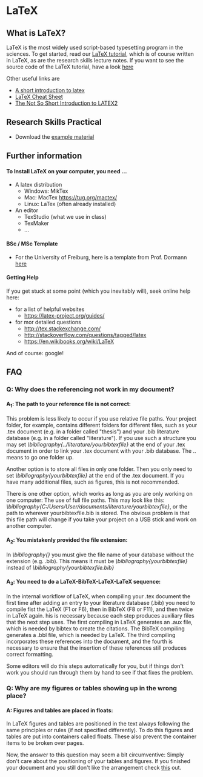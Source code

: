 # LaTeX

## What is LaTeX?

LaTeX is the most widely used script-based typesetting program in the sciences. To get started, read our [LaTeX tutorial](https://www.dropbox.com/s/9kjanprrj0vjhdf/how_to_latex.pdf?dl=0), which is of course written in LaTeX, as are the research skills lecture notes. If you want to see the source code of the LaTeX tutorial, have a look [here](https://github.com/florianhartig/ResearchSkills/blob/master/Labs/LaTeX/Script/how_to_latex.tex) 

Other useful links are

* [A short introduction to latex](https://ilias.uni-freiburg.de/ilias.php?ref_id=441825&link_id=11203&cmd=callLink&cmdClass=ilobjlinkresourcegui&cmdNode=bd:hv&baseClass=ilLinkResourceHandlerGUI)
* [LaTeX Cheat Sheet](https://ilias.uni-freiburg.de/ilias.php?ref_id=441825&link_id=11204&cmd=callLink&cmdClass=ilobjlinkresourcegui&cmdNode=bd:hv&baseClass=ilLinkResourceHandlerGUI)
* [The Not So Short Introduction to LATEX2](https://ilias.uni-freiburg.de/ilias.php?ref_id=441825&link_id=11202&cmd=callLink&cmdClass=ilobjlinkresourcegui&cmdNode=bd:hv&baseClass=ilLinkResourceHandlerGUI)

## Research Skills Practical

* Download the [example material](https://github.com/florianhartig/ResearchSkills/raw/master/Labs/LaTeX/Practical.zip)

## Further information

#### To Install LaTeX on your computer, you need ... 

* A latex distribution
  * Windows: MikTex
  * Mac: MacTex https://tug.org/mactex/
  * Linux: LaTex (often already installed)
* An editor
  * TexStudio (what we use in class)
  * TexMaker
  * ...

#### BSc / MSc Template 

* For the University of Freiburg, here is a template from Prof. Dormann [here](https://github.com/florianhartig/ResearchSkills/tree/master/Labs/LaTeX/LaTeX_Templates/Template-BScMSc-Freiburg)

#### Getting Help

If you get stuck at some point (which you inevitably will), seek online help here:

* for a list of helpful websites
  * https://latex-project.org/guides/
* for mor detailed questions
  * http://tex.stackexchange.com/
  * http://stackoverflow.com/questions/tagged/latex
  * https://en.wikibooks.org/wiki/LaTeX

And of course: google!

## FAQ
### **Q: Why does the referencing not work in my document?**
#### A<sub>1</sub>: The path to your reference file is not correct:
This problem is less likely to occur if you use relative file paths. Your project folder, for example, contains different folders for different files, such as your .tex document (e.g. in a folder called "thesis") and your .bib literature database (e.g. in a folder called "literature"). If you use such a structure you may set *\bibliography{../literature/yourbibtexfile}* at the end of your .tex document in order to link your .tex document with your .bib database. The .. means to go one folder up. 

Another option is to store all files in only one folder. Then you only need to set *\bibliography{yourbibtexfile}* at the end of the .tex document. If you have many additional files, such as figures, this is not recommended.

There is one other option, which works as long as you are only working on one computer: The use of full file paths. This may look like this: *\bibliography{C:/Users/User/documents/literature/yourbibtexfile}*, or the path to wherever yourbibtexfile.bib is stored. The obvious problem is that this file path will change if you take your project on a USB stick and work on another computer. 

#### A<sub>2</sub>: You mistakenly provided the file extension:
In *\bibliography{}* you must give the file name of your database without the extension (e.g. .bib). This means it must be *\bibliography{yourbibtexfile}* instead of *\bibliography{yourbibtexfile.bib}*

#### A<sub>3</sub>: You need to do a LaTeX-BibTeX-LaTeX-LaTeX sequence:
In the internal workflow of LaTeX, when compiling your .tex document the first time after adding an entry to your literature database (.bib) you need to compile fist the LaTeX (F1 or F6), then in BibTeX (F8 or F11), and then twice in LaTeX again. his is necessary because each step produces auxiliary files that the next step uses. The first compiling in LaTeX generates an .aux file, which is needed by bibtex to create the citations. The BibTeX compiling generates a .bbl file, which is needed by LaTeX. The third compiling incorporates these references into the document, and the fourth is necessary to ensure that the insertion of these references still produces correct formatting.

Some editors will do this steps automatically for you, but if things don't work you should run through them by hand to see if that fixes the problem. 

### **Q: Why are my figures or tables showing up in the wrong place?**
#### A: Figures and tables are placed in floats:
In LaTeX figures and tables are positioned in the text always following the same principles or rules (if not specified differently). To do this figures and tables are put into containers called floats. These also prevent the container items to be broken over pages. 

Now, the answer to this question may seem a bit circumventive: Simply don't care about the positioning of your tables and figures. If you finished your document and you still don't like the arrangement check [this](https://en.wikibooks.org/wiki/LaTeX/Floats,_Figures_and_Captions) out. 
